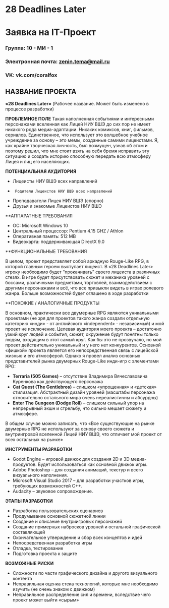 # 28 Deadlines Later #
# Заявка на IT-Проект

### Группа: 10 - МИ - 1
### Электронная почта: zenin.tema@mail.ru
### VK: vk.com/coralfox

## НАЗВАНИЕ ПРОЕКТА ##
 **«28 Deadlines Later»** 
(Рабочее название. Может быть изменено в процессе разработки) 

**ПРОБЛЕМНОЕ ПОЛЕ**
Такая наполненная событиями и интересными персонажами вселенная как Лицей НИУ ВШЭ до сих пор не имеет никакого рода медиа-адаптации. Никаких комиксов, книг, фильмов, сериалов. Единственное, что использует это волшебное учебное учреждение за основу – это мемы, созданные самими лицеистами. 
Я, как крайне творческая личность, был возмущен, узнав об этом и поэтому решил, что мне стоит взять на себя бремя исправить эту ситуацию и создать историю способную передать всю атмосферу Лицея и лиц его населяющих. 

**ПОТЕНЦИАЛЬНАЯ АУДИТОРИЯ**
*    Лицеисты НИУ ВШЭ всех направлений
*	   Родители Лицеистов НИУ ВШЭ всех направлений
*    Преподаватели Лицея НИУ ВШЭ (спорно)
*    Друзья и знакомые Лицеистов НИУ ВШЭ

**АППАРАТНЫЕ ТРЕБОВАНИЯ

*    OC: Microsoft Windows 10
*    Центральный процессор: Pentium 4.15 GHZ / Athlon
*    Оперативная память: 512 MB
*    Видеокарта: поддерживающая DirectX 9.0
 
**ФУНКЦИОНАЛЬНЫЕ ТРЕБОВАНИЯ

В целом, проект представляет собой аркадную Rouge-Like RPG, в которой главным героем выступает лицеист. 
В «28 Deadlines Later» игроку необходимо будет “прокачивать” своего лицеиста в различных стезях.
В игре будет присутствовать сюжет и механика уровней с боссами, различными предметами, торговлей, взаимодействием с другими персонажами и всё, что все привыкли видеть в играх ролевого жанра.
Больше возможностей будет оглашено в ходе разработки

**ПОХОЖИЕ / АНАЛОГИЧНЫЕ ПРОДУКТЫ

В основном, практически все двумерные RPG являются уникальными проектами (не зря для проектов такого жанра создали отдельную категорию «инди» - от английского «independent» - независимый) и мой проект не исключение. Целевая аудитория моего проекта – достаточно узкий круг людей и события, сюжет, окружение будут понятны только людям, входящим в этот самый круг.
Как бы это не прозвучало, но мой проект действительно уникальный и у него нет конкурентов. 
Основной «фишкой» проекта является его непосредственная связь с лицейской жизнью и его атмосферой.
Однако я провел анализ основных представителей рынка двумерных Rouge-Like инди-игр с элементами RPG:
*    **Terraria (505 Games)** –  отсутствие Владимира Вячеславовича Куренкова как действующего персонажа
*    **Cat Quest (The Gentlebros)** –  слишком «упрощенная» и «детская» стилизация. Абстрактный дизайн уровней (масштабы 	           персонажа относительно остального мира очень нереалистичны и абсурдны) 
*    **Enter The Gungeon (Dodge Roll)** – слишком сильный упор на непрерывный экшн и стрельбу, что сильно мешает сюжету и атмосфере.

В общем случае можно записать, что «Все существующие на рынке двумерные RPG не используют за основу своего сюжета и внутриигровой вселенной Лицей НИУ ВШЭ, что отличает мой проект от всех остальных на рынке»

**ИНСТРУМЕНТЫ РАЗРАБОТКИ**
*    Godot Engine – игровой движок для создания 2D и 3D медиа-продуктов. Будет использоваться как основной движок игры.
*    Adobe Photoshop – для создания анимаций, текстур и всего визуального наполнения.
*    Microsoft Visual Studio 2017 – для разработки участков игры, требующих возможностей C++.
*    Audacity – звуковое сопровождение.

**ЭТАПЫ РАЗРАБОТКИ**
*    Разработка пользовательских сценариев
*    Продумывание основной сюжетной линии
*    Создание и описание внутриигровых персонажей
*    Создание примерных набросков уровней и остальной графической составляющей
*    Окончательное утверждение и сбор всех концептов и идей
*    Непосредственная разработка игры 
*    Отладка, тестирование
*    Подготовка проекта к защите




**ВОЗМОЖНЫЕ РИСКИ**
*    Сложности по части графического дизайна и другого визуального контента
*    Неправильная оценка стека технологий, которые мне необходимо изучить (не очень знаком с движком)
*    Неправильное распределение сил и времени, вследствие чего проект может выйти «сырым» 
